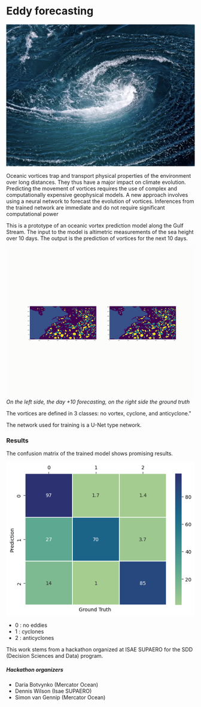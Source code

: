 # Eddy forecasting
![eddies](Figures/eddies_pict.png)

Oceanic vortices trap and transport physical properties of the environment over long distances. They thus have a major impact on climate evolution. Predicting the movement of vortices requires the use of complex and computationally expensive geophysical models. A new approach involves using a neural network to forecast the evolution of vortices. Inferences from the trained network are immediate and do not require significant computational power

This is a prototype of an oceanic vortex prediction model along the Gulf Stream. The input to the model is altimetric measurements of the sea height over 10 days. The output is the prediction of vortices for the next 10 days.  



![eddies](Figures/eddies_gif.gif)
*On the left side, the day +10 forecasting, on the right side the ground truth*

The vortices are defined in 3 classes: no vortex, cyclone, and anticyclone."


The network used for training is a U-Net type network. 
### Results 
The confusion matrix of the trained model shows promising results.

![eddies](Figures/Conf_matric_best_acc.png)

* 0 : no eddies
* 1 : cyclones
* 2 : anticyclones

This work stems from a hackathon organized at ISAE SUPAERO for the SDD (Decision Sciences and Data) program.



##### Hackathon organizers

- Daria Botvynko (Mercator Ocean)
- Dennis Wilson (Isae SUPAERO)
- Simon van Gennip (Mercator Ocean)

